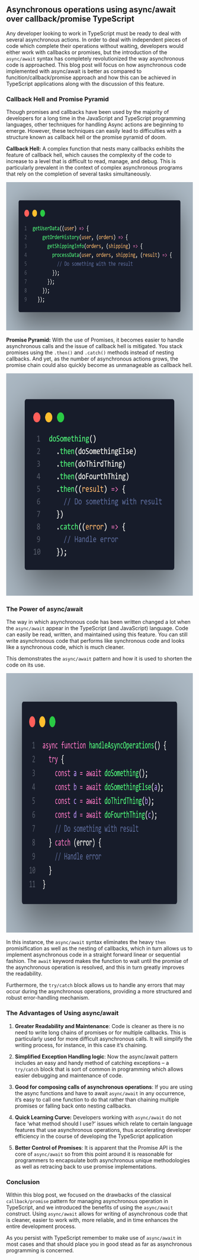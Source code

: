 ## Asynchronous operations using async/await over callback/promise TypeScript

Any developer looking to work in TypeScript must be ready to deal with several asynchronous actions. In order to deal with independent pieces of code which complete their operations without waiting, developers would either work with callbacks or promises, but the introduction of the `async/await` syntax has completely revolutionized the way asynchronous code is approached. This blog post will focus on how asynchronous code implemented with async/await is better as compared to funcition/callback/promise approach and how this can be achieved in TypeScript applications along with the discussion of this feature.

### Callback Hell and Promise Pyramid

Though promises and callbacks have been used by the majority of developers for a long time in the JavaScript and TypeScript programming languages, other techniques for handling Async actions are beginning to emerge. However, these techniques can easily lead to difficulties with a structure known as callback hell or the promise pyramid of doom.

**Callback Hell:** A complex function that nests many callbacks exhibits the feature of callback hell, which causes the complexity of the code to increase to a level that is difficult to read, manage, and debug. This is particularly prevalent in the context of complex asynchronous programs that rely on the completion of several tasks simultaneously.

<div align="center">
<img src="./images/callBackHell.png" alt="Alt text" width="800" height="400" >
</div>

**Promise Pyramid:** With the use of Promises, it becomes easier to handle asynchronous calls and the issue of callback hell is mitigated. You stack promises using the `.then()` and `.catch()` methods instead of nesting callbacks. And yet, as the number of asynchronous actions grows, the promise chain could also quickly become as unmanageable as callback hell.

<div align="center">
<img src="./images/promisePyramid.png" alt="Alt text" width="700" height="600" >
</div>

### The Power of async/await

The way in which asynchronous code has been written changed a lot when the `async/await` appear in the TypeScript (and JavaScript) language. Code can easily be read, written, and maintained using this feature. You can still write asynchronous code that performs like synchronous code and looks like a synchronous code, which is much cleaner.

This demonstrates the `async/await` pattern and how it is used to shorten the code on its use.

<div align="center">
<img src="./images/asyncAwaitl.png" alt="Alt text" width="900" height="700" >
</div>

In this instance, the `async/await` syntax eliminates the heavy `then` promisification as well as the nesting of callbacks, which in turn allows us to implement asynchronous code in a straight forward linear or sequential fashion. The `await` keyword makes the function to wait until the promise of the asynchronous operation is resolved, and this in turn greatly improves the readability.

Furthermore, the `try/catch` block allows us to handle any errors that may occur during the asynchronous operations, providing a more structured and robust error-handling mechanism.


### The Advantages of Using async/await
1. **Greater Readability and Maintenance**: Code is cleaner as there is no need to write long chains of promises or for multiple callbacks. This is particularly used for more difficult asynchronous calls. It will simplify the writing process, for instance, in this case it’s chaining.

2. **Simplified Exception Handling logic**: Now the async/await pattern includes an easy and handy method of catching exceptions – a `try/catch` block that is sort of common in programming which allows easier debugging and maintenance of code.

3. **Good for composing calls of asynchronous operations**: If you are using the async functions and have to await `async/await` in any occurrence, it’s easy to call one function to do that rather than chaining multiple promises or falling back onto nesting callbacks.

4. **Quick Learning Curve:** Developers working with `async/await` do not face ‘what method should I use?’ issues which relate to certain language features that use asynchronous operations, thus accelerating developer efficiency in the course of developing the TypeScript application

5. **Better Control of Promises**: It is apparent that the Promise API is the core of `async/await` so from this point around it is reasonable for programmers to encapsulate both asynchronous unique methodologies as well as retracing back to use promise implementations.

### Conclusion

Within this blog post, we focused on the drawbacks of the classical `callback/promise` pattern for managing asynchronous operation in TypeScript, and we introduced the benefits of using the `async/await` construct. Using `async/await` allows for writing of asynchronous code that is cleaner, easier to work with, more reliable, and in time enhances the entire development process.

As you persist with TypeScript remember to make use of `async/await` in most cases and that should place you in good stead as far as asynchronous programming is concerned.